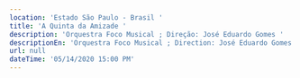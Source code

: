 ```yaml
---
location: 'Estado São Paulo - Brasil '
title: 'A Quinta da Amizade '
description: 'Orquestra Foco Musical ; Direção: José Eduardo Gomes '
descriptionEn: 'Orquestra Foco Musical ; Direction: José Eduardo Gomes '
url: null
dateTime: '05/14/2020 15:00 PM'
---
```


